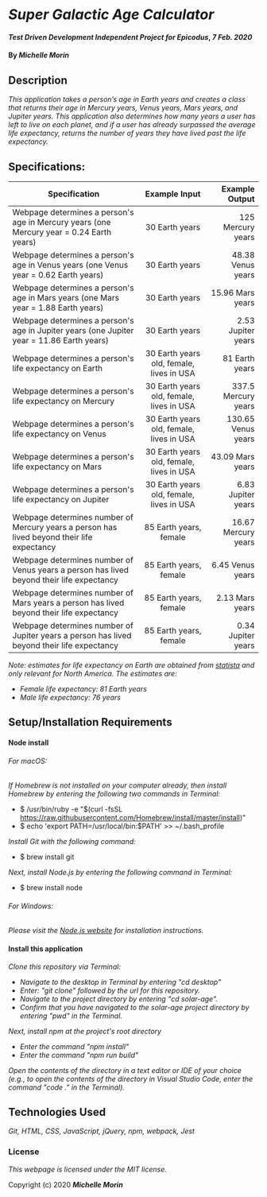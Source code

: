 # _Super Galactic Age Calculator_

#### _Test Driven Development Independent Project for Epicodus_, _7 Feb. 2020_

#### By _**Michelle Morin**_

## Description

_This application takes a person’s age in Earth years and creates a class that returns their age in Mercury years, Venus years, Mars years, and Jupiter years. This application also determines how many years a user has left to live on each planet, and if a user has already surpassed the average life expectancy, returns the number of years they have lived past the life expectancy._

## Specifications:

| Specification | Example Input | Example Output |
| ------------- |:-------------:| -------------------:|
| Webpage determines a person's age in Mercury years (one Mercury year = 0.24 Earth years) | 30 Earth years | 125 Mercury years |
| Webpage determines a person's age in Venus years (one Venus year = 0.62 Earth years) | 30 Earth years | 48.38 Venus years |
| Webpage determines a person's age in Mars years (one Mars year = 1.88 Earth years) | 30 Earth years | 15.96 Mars years |
| Webpage determines a person's age in Jupiter years (one Jupiter year = 11.86 Earth years) | 30 Earth years | 2.53 Jupiter years |
| Webpage determines a person's life expectancy on Earth | 30 Earth years old, female, lives in USA | 81 Earth years |
| Webpage determines a person's life expectancy on Mercury | 30 Earth years old, female, lives in USA | 337.5 Mercury years |
| Webpage determines a person's life expectancy on Venus | 30 Earth years old, female, lives in USA | 130.65 Venus years |
| Webpage determines a person's life expectancy on Mars | 30 Earth years old, female, lives in USA | 43.09 Mars years |
| Webpage determines a person's life expectancy on Jupiter | 30 Earth years old, female, lives in USA | 6.83 Jupiter years |
| Webpage determines number of Mercury years a person has lived beyond their life expectancy | 85 Earth years, female | 16.67 Mercury years |
| Webpage determines number of Venus years a person has lived beyond their life expectancy | 85 Earth years, female | 6.45 Venus years |
| Webpage determines number of Mars years a person has lived beyond their life expectancy | 85 Earth years, female | 2.13 Mars years |
| Webpage determines number of Jupiter years a person has lived beyond their life expectancy | 85 Earth years, female | 0.34 Jupiter years |

_Note: estimates for life expectancy on Earth are obtained from [statista](https://www.statista.com/statistics/274513/life-expectancy-in-north-america/) and only relevant for North America. The estimates are:_
* _Female life expectancy: 81 Earth years_
* _Male life expectancy: 76 years_

## Setup/Installation Requirements

#### Node install

###### For macOS:
_If Homebrew is not installed on your computer already, then install Homebrew by entering the following two commands in Terminal:_
* $ /usr/bin/ruby -e "$(curl -fsSL https://raw.githubusercontent.com/Homebrew/install/master/install)"
* $ echo 'export PATH=/usr/local/bin:$PATH' >> ~/.bash_profile

_Install Git with the following command:_
* $ brew install git

_Next, install Node.js by entering the following command in Terminal:_
* $ brew install node

###### For Windows:
_Please visit the [Node.js website](https://nodejs.org/en/download/) for installation instructions._


#### Install this application

_Clone this repository via Terminal:_
* _Navigate to the desktop in Terminal by entering "cd desktop"_
* _Enter: "git clone" followed by the url for this repository._
* _Navigate to the project directory by entering "cd solar-age"._
* _Confirm that you have navigated to the solar-age project directory by entering "pwd" in the Terminal._

_Next, install npm at the project's root directory_
* _Enter the command "npm install"_
* _Enter the command "npm run build"_

_Open the contents of the directory in a text editor or IDE of your choice (e.g., to open the contents of the directory in Visual Studio Code, enter the command "code ." in the Terminal)._

## Technologies Used

_Git, HTML, CSS, JavaScript, jQuery, npm, webpack, Jest_

### License

*This webpage is licensed under the MIT license.*

Copyright (c) 2020 **_Michelle Morin_**